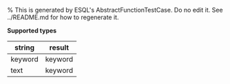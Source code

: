 % This is generated by ESQL's AbstractFunctionTestCase. Do no edit it. See ../README.md for how to regenerate it.

**Supported types**

| string | result |
| --- | --- |
| keyword | keyword |
| text | keyword |

